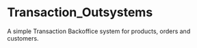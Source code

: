 # Transaction_Outsystems
A simple Transaction Backoffice system for products, orders and customers.
